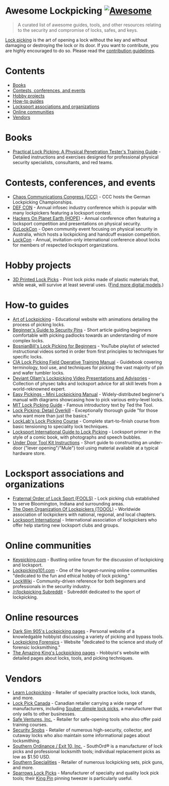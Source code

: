 # Awesome Lockpicking [![Awesome](https://cdn.rawgit.com/sindresorhus/awesome/d7305f38d29fed78fa85652e3a63e154dd8e8829/media/badge.svg)](https://github.com/sindresorhus/awesome)

> A curated list of awesome guides, tools, and other resources relating to the security and compromise of locks, safes, and keys.

[Lock picking](https://en.wikipedia.org/wiki/Lock_picking) is the art of opening a lock without the key and without damaging or destroying the lock or its door. If you want to contribute, you are highly encouraged to do so. Please read the [contribution guidelines](CONTRIBUTING.md).

# Contents

* [Books](#books)
* [Contests, conferences, and events](#contests-conferences-and-events)
* [Hobby projects](#hobby-projects)
* [How-to guides](#how-to-guides)
* [Locksport associations and organizations](#locksport-associations-and-organizations)
* [Online communities](#online-communities)
* [Vendors](#vendors)

# Books

* [Practical Lock Picking: A Physical Penetration Tester's Training Guide](http://www.rageuniversity.org/PRISONESCAPE/PRISON%20LOCKS%20AND%20KEYS/Practical.Lock.Picking.pdf) - Detailed instructions and exercises designed for professional physical security specialists, consultants, and red teams.

# Contests, conferences, and events

* [Chaos Communications Congress (CCC)](https://www.ccc.de/) - CCC hosts the German Lockpicking Championships.
* [DEF CON](https://defcon.org/) - Annual infosec industry conference which is popular with many lockpickers featuring a locksport contest.
* [Hackers On Planet Earth (HOPE)](https://hope.net/) - Annual conference often featuring a locksport competition and presentations on physical security.
* [OzLockCon](https://ozlockcon.com/) - Open community event focusing on physical security in Australia, which hosts a lockpicking and handcuff evasion competition.
* [LockCon](https://toool.nl/LockCon) - Annual, invitation-only international conference about locks for members of respected locksport organizations.

# Hobby projects

* [3D Printed Lock Picks](http://blog.shop.23b.org/2014/11/3d-printed-lock-picks.html) - Print lock picks made of plastic materials that, while weak, will survive at least several uses. ([Find more digital models](https://www.yeggi.com/q/lockpick/).)

# How-to guides

* [Art of Lockpicking](https://art-of-lockpicking.com/) - Educational website with animations detailing the process of picking locks.
* [Beginner's Guide to Security Pins](http://www.ninjacache.com/secpins_intro) - Short article guiding beginners comfortable with picking padlocks towards an understanding of more complex locks.
* [BosnianBill's Lock Picking for Beginners](https://www.youtube.com/playlist?list=PLTSWkYxuSlkXiSBwk3Hvbvx71sg-MH61s) - YouTube playlist of selected instructional videos sorted in order from first principles to techniques for specific locks.
* [CIA Lock Picking Field Operative Training Manual](https://archive.org/details/CIA_Lock_Picking_Field_Operative_Training_Manual) - Guidebook covering terminology, tool use, and techniques for picking the vast majority of pin and wafer tumbler locks.
* [Deviant Ollam's Lockpicking Video Presentations and Advisories](http://deviating.net/lockpicking/videos.html) - Collection of physec talks and locksport advice for all skill levels from a world-reknowned expert.
* [Easy Pickings - Mini Lockpicking Manual](http://index-of.es/Lockpicking/Easy%20Pickings%20-%20Mini%20Lockpicking%20Manual.pdf) - Widely-distributed beginner's manual with diagrams showcasing how to pick various entry-level locks.
* [MIT Lock Picking Guide](https://webunraveling.com/public/mit-lock-picking-guide/index.php) - Famous introductory text by Ted the Tool.
* [Lock Picking: Detail Overkill](http://ninjacache.com/data/uploads/lockpicking-detail-overkill.pdf) - Exceptionally thorough guide "for those who want more than just the basics."
* [LockLab's Lock Picking Course](http://lock-lab.com/locklab-university/lock-picking-course-2/) - Complete start-to-finish course from basic tensioning to speciality lock techniques.
* [Locksport International Guide to Lock Picking](https://web.archive.org/web/20070222144748/http://locksport.com:80/LSIGuide/lsiguide.pdf) - Locksport primer in the style of a comic book, with photographs and speech bubbles.
* [Under Door Tool Kit Instructions](http://enterthecore.net/files/CORE_Instructions-Under_Door.pdf) - Short guide to constructing an under-door ("lever opening"/"Mule") tool using material available at a typical hardware store.

# Locksport associations and organizations

* [Fraternal Order of Lock Sport (FOOLS)](http://www.bloomingtonfools.org/) - Lock picking club established to serve Bloomington, Indiana and surrounding areas.
* [The Open Organization Of Lockpickers (TOOOL)](https://toool.org/) - Worldwide association of lockpickers with national, regional, and local chapters.
* [Locksport International](http://locksport.com) - International association of lockpickers who offer help starting new locksport clubs and groups.

# Online communities

* [Keypicking.com](https://keypicking.com/) - Bustling online forum for the discussion of lockpicking and locksport.
* [Lockpicking101.com](https://www.lockpicking101.com/) - One of the longest-running online communities "dedicated to the fun and ethical hobby of lock picking."
* [LockWiki](http://lockwiki.com/) - Community-driven reference for both beginners and professionals in the security industry.
* [/r/lockpicking Subreddit](https://www.reddit.com/r/lockpicking/) - Subreddit dedicated to the sport of lockpicking.

# Online resources

* [Dark Sim 905's Lockpicking pages](https://darksim905.com/lockpicking.php) - Personal website of a knowledgable hobbyist discussing a variety of picking and bypass tools.
* [Lockpicking Forensics](http://www.lockpickingforensics.com/) - Website "dedicated to the science and study of forensic locksmithing."
* [The Amazing King's Lockpicking pages](http://theamazingking.com/lockpicking.php) - Hobbyist's website with detailed pages about locks, tools, and picking techniques.

# Vendors

* [Learn Lockpicking](https://learnlockpicking.com/) - Retailer of speciality practice locks, lock stands, and more.
* [Lock Pick Canada](https://www.lockpickcanada.com/) - Canadian retailer carrying a wide range of manufacturers, including [Souber dimple lock picks](https://www.lockpickcanada.com/category_s/4.htm), a manufacturer that only sells to other businesses.
* [Safe Ventures, Inc.](http://safeventures.com/) - Retailer for safe-opening tools who also offer paid training courses.
* [Security Snobs](https://securitysnobs.com/) - Retailer of numerous high-security, collector, and cutaway locks who also maintain some informational pages about locksmithing.
* [Southern Ordinance / Exit 10, Inc.](https://www.southord.com/) - SouthOrd® is a manufacturer of lock picks and professional locksmith tools; individual replacement picks as low as $1.50 USD.
* [Southern Specialities](http://www.lockpicktools.com/) - Retailer of numerous lockpicking sets, pick guns, and more.
* [Sparrows Lock Picks](https://www.sparrowslockpicks.com/) - Manufacturer of specialty and quality lock pick tools; their [King Pin](http://www.sparrowslockpicks.com/product_p/t1.htm) pinning tweezer is particularly useful.
